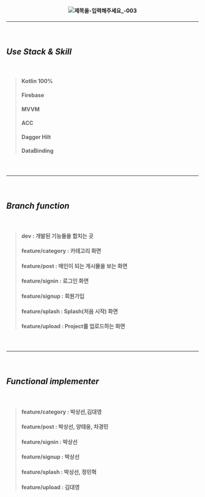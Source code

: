 
#### <p align="center"> ![제목을-입력해주세요_-003](https://user-images.githubusercontent.com/67040465/133650218-45ea774e-cd7e-4632-b43f-c0af0d1e2aa2.jpg)</p>
#### <hr>
#### <br>
## ***Use Stack & Skill*** 
#### <br>
> #### Kotlin 100% 
> #### Firebase
> #### MVVM 
> #### ACC 
> #### Dagger Hilt 
> #### DataBinding 
#### <br>
#### <hr>
#### <br>
## ***Branch function*** 
#### <br>
> #### dev : 개발된 기능들을 합치는 곳<br>
> #### feature/category : 카테고리 화면<br>
> #### feature/post : 메인이 되는 게시물을 보는 화면<br>
> #### feature/signin : 로그인 화면<br>
> #### feature/signup : 회원가입 <br>
> #### feature/splash : Splash(처음 시작) 화면<br>
> #### feature/upload : Project를 업로드하는 화면<br>
#### <br>
#### <hr>
#### <br>
## ***Functional implementer*** 
#### <br>
> #### feature/category : 박상선,김대영<br>
> #### feature/post : 박상선, 양태웅, 차경민<br>
> #### feature/signin : 박상선<br>
> #### feature/signup : 박상선 <br>
> #### feature/splash : 박상선, 정민혁<br>
> #### feature/upload : 김대영<br>
